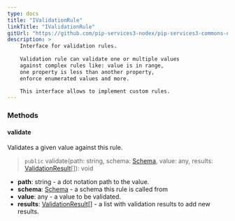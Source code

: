 ```yaml
---
type: docs
title: "IValidationRule"
linkTitle: "IValidationRule"
gitUrl: "https://github.com/pip-services3-nodex/pip-services3-commons-nodex"
description: >
    Interface for validation rules.
 
    Validation rule can validate one or multiple values
    against complex rules like: value is in range,
    one property is less than another property,
    enforce enumerated values and more.

    This interface allows to implement custom rules.
---
```


### Methods

#### validate
Validates a given value against this rule.

> `public` validate(path: string, schema: [Schema](../schema), value: any, results: [ValidationResult](../validation_result)[]): void

- **path**: string - a dot notation path to the value.
- **schema**: [Schema](../schema) - a schema this rule is called from
- **value**: any - a value to be validated.
- **results**: [ValidationResult](../validation_result)[] - a list with validation results to add new results.
